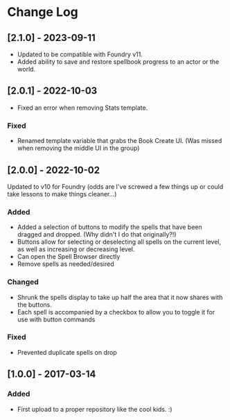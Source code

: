 
# Change Log

## [2.1.0] - 2023-09-11

- Updated to be compatible with Foundry v11.
- Added ability to save and restore spellbook progress to an actor or the world.

## [2.0.1] - 2022-10-03

- Fixed an error when removing Stats template.

### Fixed

- Renamed template variable that grabs the Book Create UI. (Was missed when removing the middle UI in the group)

## [2.0.0] - 2022-10-02
  
Updated to v10 for Foundry (odds are I've screwed a few things up or could take lessons to make things cleaner...)
 
### Added

- Added a selection of buttons to modify the spells that have been dragged and dropped. (Why didn't I do that originally?!)
- Buttons allow for selecting or deselecting all spells on the current level, as well as increasing or decreasing level.
- Can open the Spell Browser directly
- Remove spells as needed/desired

### Changed
  
- Shrunk the spells display to take up half the area that it now shares with the buttons.
- Each spell is accompanied by a checkbox to allow you to toggle it for use with button commands
 
### Fixed
 
- Prevented duplicate spells on drop

## [1.0.0] - 2017-03-14
 
### Added
-   First upload to a proper repository like the cool kids. :)
